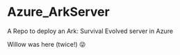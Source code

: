 # Azure_ArkServer
A Repo to deploy an Ark: Survival Evolved server in Azure





























































































































































































Willow was here (twice!) 😜
